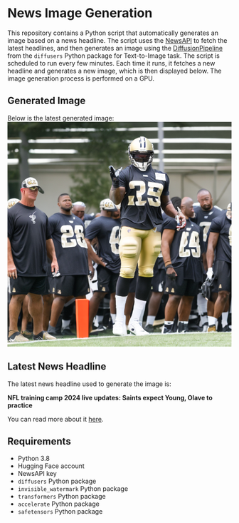 # News Image Generation
This repository contains a Python script that automatically generates an image based on a news headline. The script uses the [NewsAPI](https://newsapi.org/) to fetch the latest headlines, and then generates an image using the [DiffusionPipeline](https://github.com/huggingface/diffusers) from the `diffusers` Python package for Text-to-Image task.
The script is scheduled to run every few minutes. Each time it runs, it fetches a new headline and generates a new image, which is then displayed below. The image generation process is performed on a GPU.

## Generated Image
Below is the latest generated image:
![Generated Image](image.png)

## Latest News Headline
The latest news headline used to generate the image is:

**NFL training camp 2024 live updates: Saints expect Young, Olave to practice**

You can read more about it [here](https://news.google.com/rss/articles/CBMiemh0dHBzOi8vd3d3LmVzcG4uY29tL25mbC9zdG9yeS9fL2lkLzQwMTkxOTMyL25mbC10cmFpbmluZy1jYW1wLWxpdmUtdXBkYXRlcy0yMDI0LW5ld3MtZGVwdGgtY2hhcnRzLWluanVyaWVzLXJvc3Rlci1iYXR0bGVz0gEA?oc=5).

## Requirements
- Python 3.8
- Hugging Face account
- NewsAPI key
- `diffusers` Python package
- `invisible_watermark` Python package
- `transformers` Python package
- `accelerate` Python package
- `safetensors` Python package
